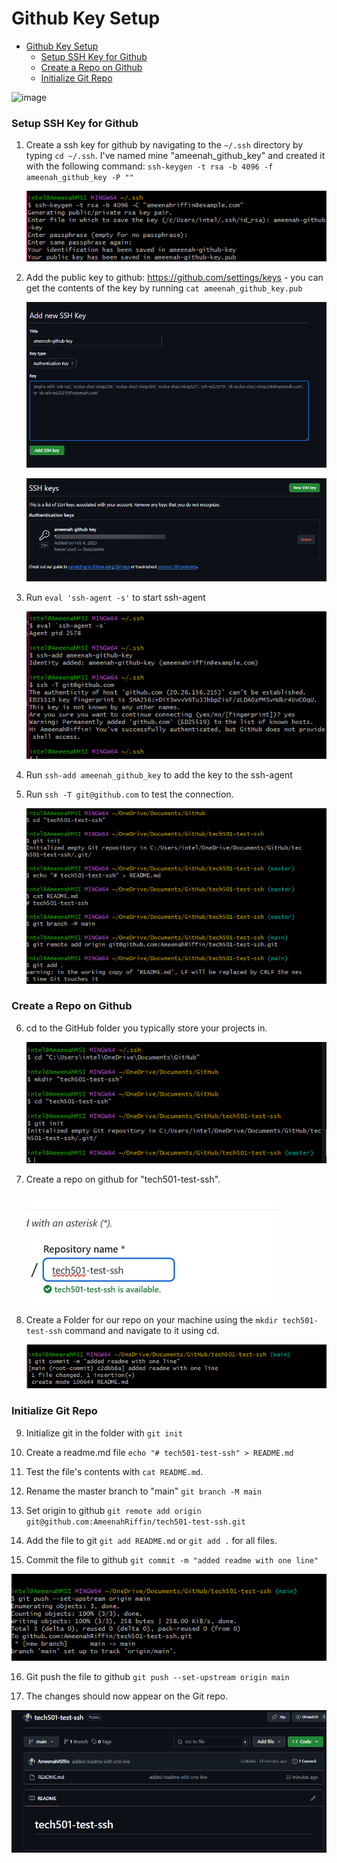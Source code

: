 # Github Key Setup

- [Github Key Setup](#github-key-setup)
    - [Setup SSH Key for Github](#setup-ssh-key-for-github)
    - [Create a Repo on Github](#create-a-repo-on-github)
    - [Initialize Git Repo](#initialize-git-repo)

![image](https://github.com/user-attachments/assets/d72d139a-21a7-4f31-888e-840ff1bf847d)


### Setup SSH Key for Github

1. Create a ssh key for github by navigating to the `~/.ssh` directory by typing `cd ~/.ssh`. I've named mine "ameenah_github_key" and created it with the following command: `ssh-keygen -t rsa -b 4096 -f ameenah_github_key -P ""`

   ![alt text](images/image-1.png)

2. Add the public key to github: https://github.com/settings/keys - you can get the contents of the key by running `cat ameenah_github_key.pub`

   ![alt text](images/image-2.png)
   
   ![alt text](images/image-3.png)

3. Run `eval 'ssh-agent -s'` to start ssh-agent

   ![alt text](images/image-5.png)

4. Run `ssh-add ameenah_github_key` to add the key to the ssh-agent

5. Run `ssh -T git@github.com` to test the connection.

   ![alt text](images/image-6.png)

### Create a Repo on Github

6. cd to the GitHub folder you typically store your projects in.

   ![alt text](images/image-4.png)

7. Create a repo on github for "tech501-test-ssh".

   ![alt text](images/image.png)

8. Create a Folder for our repo on your machine using the `mkdir tech501-test-ssh` command and navigate to it using cd.

   ![alt text](images/image-7.png)

### Initialize Git Repo

9. Initialize git in the folder with `git init`

10. Create a readme.md file `echo "# tech501-test-ssh" > README.md`

11. Test the file's contents with `cat README.md`.

12. Rename the master branch to "main" `git branch -M main`

13. Set origin to github `git remote add origin git@github.com:AmeenahRiffin/tech501-test-ssh.git`

14. Add the file to git `git add README.md` or `git add .` for all files.

15. Commit the file to github `git commit -m "added readme with one line"`

   ![alt text](images/image-8.png)

16. Git push the file to github `git push --set-upstream origin main`

17. The changes should now appear on the Git repo.

   ![alt text](images/image-9.png)


